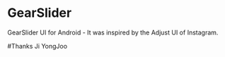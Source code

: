 # GearSlider
GearSlider UI for Android - It was inspired by the Adjust UI of Instagram.


#Thanks
Ji YongJoo
